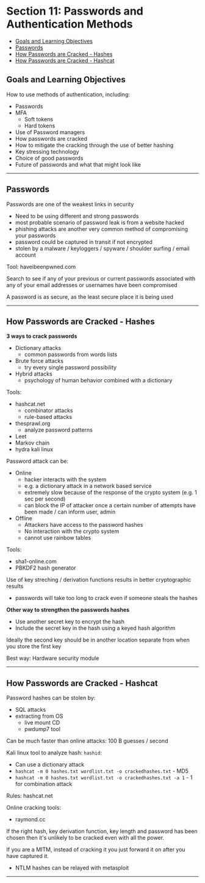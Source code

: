 # Section 11: Passwords and Authentication Methods

- [Goals and Learning Objectives](#goals-and-learning-objectives)
- [Passwords](#passwords)
- [How Passwords are Cracked - Hashes](#how-passwords-are-cracked---hashes)
- [How Passwords are Cracked - Hashcat](#how-passwords-are-cracked---hashcat)

## Goals and Learning Objectives

How to use methods of authentication, including:

- Passwords
- MFA
  - Soft tokens
  - Hard tokens
- Use of Password managers
- How passwords are cracked
- How to mitigate the cracking through the use of better hashing
- Key stressing technology
- Choice of good passwords
- Future of passwords and what that might look like

---

## Passwords

Passwords are one of the weakest links in security
- Need to be using different and strong passwords
- most probable scenario of password leak is from a website hacked
- phishing attacks are another very common method of compromising your passwords
- password could be captured in transit if not encrypted
- stolen by a malware / keyloggers / spyware / shoulder surfing / email account

Tool: haveibeenpwned.com

Search to see if any of your previous or current passwords associated with any of your email addresses or usernames have been compromised

A password is as secure, as the least secure place it is being used

---

## How Passwords are Cracked - Hashes

**3 ways to crack passwords**

- Dictionary attacks
  - common passwords from words lists
- Brute force attacks
  - try every single password possibility
- Hybrid attacks
  - psychology of human behavior combined with a dictionary

Tools:

- hashcat.net
  - combinator attacks
  - rule-based attacks
- thesprawl.org
  - analyze password patterns
- Leet
- Markov chain
- hydra kali linux

Password attack can be:
- Online
  - hacker interacts with the system
  - e.g. a dictionary attack in a network based service
  - extremely slow because of the response of the crypto system (e.g. 1 sec per second)
  - can block the IP of attacker once a certain number of attempts have been made / can inform user, admin
- Offline
  - Attackers have access to the password hashes
  - No interaction with the crypto system
  - cannot use rainbow tables 

Tools:
- sha1-online.com
- PBKDF2 hash generator

Use of key streching / derivation functions results in better cryptographic results
- passwords will take too long to crack even if someone steals the hashes

**Other way to strengthen the passwords hashes**
 - Use another secret key to encrypt the hash
 - Include the secret key in the hash using a keyed hash algorithm

Ideally the second key should be in another location separate from when you store the first key

Best way: Hardware security module

---

## How Passwords are Cracked - Hashcat

Password hashes can be stolen by:
- SQL attacks
- extracting from OS
  - live mount CD
  - pwdump7 tool
 
Can be much faster than online attacks: 100 B guesses / second

Kali linux tool to analyze hash: `hashid`:

- Can use a dictionary attack
- `hashcat -m 0 hashes.txt wordlist.txt -o crackedhashes.txt` - MD5
- `hashcat -m 0 hashes.txt wordlist.txt -o crackedhashes.txt -a 1` - 1 for combination attack

Rules: hashcat.net

Online cracking tools:
- raymond.cc

If the right hash, key derivation function, key length and password has been chosen then it's unlikely to be cracked even with all the power.

If you are a MITM, instead of cracking it you just forward it on after you have captured it.
- NTLM hashes can be relayed with metasploit

---

